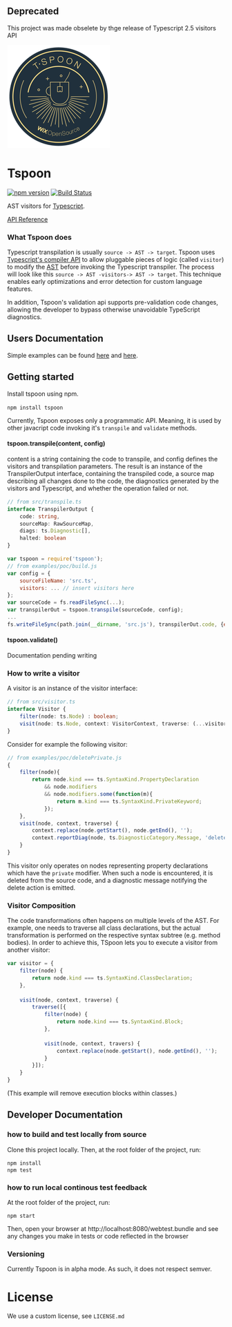 ## Deprecated
This project was made obselete by thge release of Typescript 2.5 visitors API

![image](logo.png)

# Tspoon
[![npm version](https://badge.fury.io/js/tspoon.svg)](https://www.npmjs.com/package/tspoon)
[![Build Status](https://travis-ci.org/wix/tspoon.svg?branch=master)](https://travis-ci.org/wix/tspoon)

AST visitors for [Typescript](https://github.com/Microsoft/TypeScript).

[API Reference](http://wix.github.io/tspoon/typedoc/index.html)

### What Tspoon does

Typescript transpilation is usually `source -> AST -> target`.
Tspoon uses [Typescript's compiler API](https://github.com/Microsoft/TypeScript/wiki/Using-the-Compiler-API)
to allow pluggable pieces of logic (called ```visitor```) to modify the
[AST](https://en.wikipedia.org/wiki/Abstract_syntax_tree) before invoking
the Typescript transpiler. The process will look like this `source -> AST -visitors-> AST -> target`.
This technique enables early optimizations and error detection for custom
language features.

In addition, Tspoon's validation api supports pre-validation code changes,
allowing the developer to bypass otherwise unavoidable TypeScript diagnostics.


## Users Documentation
Simple examples can be found [here](https://github.com/wix/tspoon/tree/master/examples/poc)
and [here](https://github.com/wix/tspoon/tree/master/examples/readme).

## Getting started
 Install tspoon using npm.

 `npm install tspoon`

Currently, Tspoon exposes only a programmatic API. Meaning, it is used
by other javacript code invoking it's `transpile` and `validate` methods.
#### tspoon.transpile(content, config)
content is a string containing the code to transpile, and config defines
the visitors and transpilation parameters.
The result is an instance of the TranspilerOutput interface, containing
the transpiled code, a source map describing all changes done to the code,
the diagnostics generated by the visitors and Typescript, and whether the
operation failed or not.

```typescript
// from src/transpile.ts
interface TranspilerOutput {
	code: string,
	sourceMap: RawSourceMap,
	diags: ts.Diagnostic[],
	halted: boolean
}
```

```javascript
var tspoon = require('tspoon');
// from examples/poc/build.js
var config = {
    sourceFileName: 'src.ts',
    visitors: ... // insert visitors here
};
var sourceCode = fs.readFileSync(...);
var transpilerOut = tspoon.transpile(sourceCode, config);
...
fs.writeFileSync(path.join(__dirname, 'src.js'), transpilerOut.code, {encoding:'utf8'});
```
#### tspoon.validate()
Documentation pending writing

### How to write a visitor

A visitor is an instance of the visitor interface:

```typescript
// from src/visitor.ts
interface Visitor {
	filter(node: ts.Node) : boolean;
	visit(node: ts.Node, context: VisitorContext, traverse: (...visitors: Visitor[]) => void): void;
}
```

Consider for example the following visitor:

```javascript
// from examples/poc/deletePrivate.js
{
	filter(node){
		return node.kind === ts.SyntaxKind.PropertyDeclaration
			&& node.modifiers
			&& node.modifiers.some(function(m){
				return m.kind === ts.SyntaxKind.PrivateKeyword;
			});
	},
	visit(node, context, traverse) {
		context.replace(node.getStart(), node.getEnd(), '');
		context.reportDiag(node, ts.DiagnosticCategory.Message, 'deleted field "' + node.getText()+'"', false);
	}
}
```
This visitor only operates on nodes representing property declarations
which have the ```private``` modifier. When such a node is encountered,
it is deleted from the source code, and a diagnostic message notifying
the delete action is emitted.

### Visitor Composition

The code transformations often happens on multiple levels of the AST. For
example, one needs to traverse all class declarations, but the actual
transformation is performed on the respective syntax subtree (e.g. method
bodies). In order to achieve this, TSpoon lets you to execute a visitor
from another visitor:

```javascript
var visitor = {
    filter(node) {
        return node.kind === ts.SyntaxKind.ClassDeclaration;
    },

    visit(node, context, traverse) {
        traverse([{
            filter(node) {
                return node.kind === ts.SyntaxKind.Block;
            },

            visit(node, context, travers) {
                context.replace(node.getStart(), node.getEnd(), '');
            }
        }]);
    }
}
```

(This example will remove execution blocks within classes.)

## Developer Documentation

### how to build and test locally from source
Clone this project locally.
Then, at the root folder of the project, run:
```shell
npm install
npm test
```
### how to run local continous test feedback
At the root folder of the project, run:
```shell
npm start
```
Then, open your browser at http://localhost:8080/webtest.bundle
and see any changes you make in tests or code reflected in the browser

### Versioning
Currently Tspoon is in alpha mode. As such, it does not respect semver.

# License
We use a custom license, see ```LICENSE.md```

